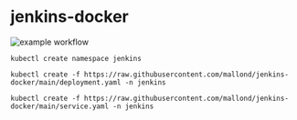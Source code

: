 # jenkins-docker
![example workflow](https://github.com/mallond/jenkins-docker/actions/workflows/dockerpush.yml/badge.svg)

```
kubectl create namespace jenkins
```
```
kubectl create -f https://raw.githubusercontent.com/mallond/jenkins-docker/main/deployment.yaml -n jenkins
```
```
kubectl create -f https://raw.githubusercontent.com/mallond/jenkins-docker/main/service.yaml -n jenkins
```
